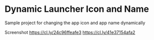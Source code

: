 # Dynamic Launcher Icon and Name

Sample project for changing the app icon and app name dynamically


Screenshot 
https://cl.ly/24c96ffeafe3
https://cl.ly/41e37154afa2
